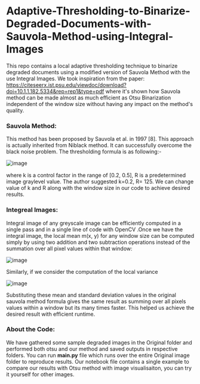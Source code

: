 # Adaptive-Thresholding-to-Binarize-Degraded-Documents-with-Sauvola-Method-using-Integral-Images

This repo contains a local adaptive thresholding technique to binarize degraded documents using a modified version of Sauvola Method with the use Integral Images. We took inspiration from the paper: https://citeseerx.ist.psu.edu/viewdoc/download?doi=10.1.1.182.5334&rep=rep1&type=pdf where it's shown how Sauvola method can be made almost as much efficient as Otsu Binarization  independent of the window size without having any impact on the method's quality.

### Sauvola Method:

This method has been proposed by Sauvola et al. in 1997 [8]. This approach is
actually inherited from Niblack method. It can successfully overcome the black noise
problem. The thresholding formula is as following:-

ܶ![image](https://user-images.githubusercontent.com/25950715/118011211-33630f00-b369-11eb-80a7-45482d9fb15e.png)

where k is a control factor in the range of [0.2, 0.5], R is a predetermined image graylevel value. The author suggested k=0.2, R= 125. We can change value of k and R along with the window size in our code to achieve desired results.


### Integreal Images:

Integral image of any greyscale image can be efficiently computed in a single pass and in a single line of code with OpenCV .Once we have the integral image, the local mean m(x, y) for any window size can be computed simply by using two addition and two subtraction operations instead of the summation over all pixel values within that window:

![image](https://user-images.githubusercontent.com/25950715/118011850-e16eb900-b369-11eb-9fd4-19953eebb4b3.png)


Similarly, if we consider the computation of the local variance

![image](https://user-images.githubusercontent.com/25950715/118011874-ea5f8a80-b369-11eb-91af-f3af05d41120.png)

Substituting these mean and standard deviation values in the original sauvola method formula gives the same result as summing over all pixels values within a window but its many times faster. This helped us achieve the desired result with efficient runtime.


### About the Code:
We have gathered some sample degraded images in the Original folder and performed both otsu and our method and saved outputs in respective folders. You can run **main.py** file which runs over the entire Original image folder to reproduce results. Our notebook file contains a single example to compare our results with Otsu method with image visualisaiton, you can try it yourself for other images.

